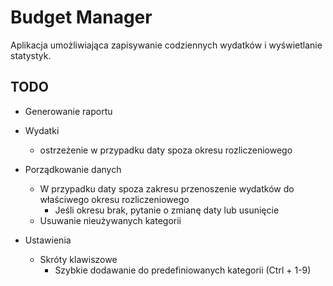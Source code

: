 # Budget Manager

Aplikacja umożliwiająca zapisywanie codziennych wydatków i wyświetlanie statystyk.

## TODO

- Generowanie raportu

- Wydatki
  
  - ostrzeżenie w przypadku daty spoza okresu rozliczeniowego
  
- Porządkowanie danych
  - W przypadku daty spoza zakresu przenoszenie wydatków do właściwego okresu rozliczeniowego
    - Jeśli okresu brak, pytanie o zmianę daty lub usunięcie
  - Usuwanie nieużywanych kategorii
  
- Ustawienia
  - Skróty klawiszowe
    - Szybkie dodawanie do predefiniowanych kategorii (Ctrl + 1-9)

